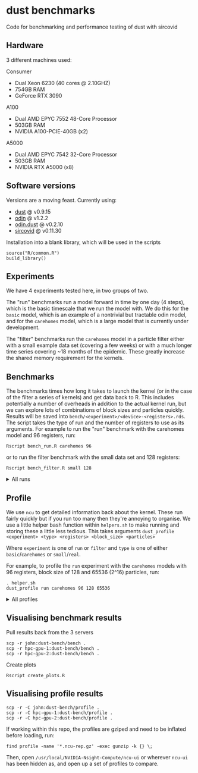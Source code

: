 # dust benchmarks

Code for benchmarking and performance testing of dust with sircovid

## Hardware

3 different machines used:

Consumer

* Dual Xeon 6230 (40 cores @ 2.10GHZ)
* 754GB RAM
* GeForce RTX 3090

A100

* Dual AMD EPYC 7552 48-Core Processor
* 503GB RAM
* NVIDIA A100-PCIE-40GB (x2)

A5000

* Dual AMD EPYC 7542 32-Core Processor
* 503GB RAM
* NVIDIA RTX A5000 (x8)

## Software versions

Versions are a moving feast. Currently using:

* [dust](https://github.com/mrc-ide/dust/) @ v0.9.15
* [odin](https://github.com/mrc-ide/odin/) @ v1.2.2
* [odin.dust](https://github.com/mrc-ide/odin.dust/) @ v0.2.10
* [sircovid](https://github.com/mrc-ide/sircovid/) @ v0.11.30

Installation into a blank library, which will be used in the scripts

```
source("R/common.R")
build_library()
```

## Experiments

We have 4 experiments tested here, in two groups of two.

The "run" benchmarks run a model forward in time by one day (4 steps), which is the basic timescale that we run the model with. We do this for the `basic` model, which is an example of a nontrivial but tractable odin model, and for the `carehomes` model, which is a large model that is currently under development.

The "filter" benchmarks run the `carehomes` model in a particle filter either with a small example data set (covering a few weeks) or with a much longer time series covering ~18 months of the epidemic.  These greatly increase the shared memory requirement for the kernels.

## Benchmarks

The benchmarks times how long it takes to launch the kernel (or in the case of the filter a series of kernels) and get data back to R. This includes potentially a number of overheads in addition to the actual kernel run, but we can explore lots of combinations of block sizes and particles quickly. Results will be saved into `bench/<experiment>/<device>-<registers>.rds`.  The script takes the type of run and the number of registers to use as its arguments. For example to run the "run" benchmark with the carehomes model and 96 registers, run:

```
Rscript bench_run.R carehomes 96
```

or to run the filter benchmark with the small data set and 128 registers:

```
Rscript bench_filter.R small 128
```

<details>
<summary>All runs</summary>

```sh
Rscript bench_run.R basic
Rscript bench_run.R basic 64
Rscript bench_run.R basic 96
Rscript bench_run.R basic 128
Rscript bench_run.R basic 256

Rscript bench_run.R carehomes
Rscript bench_run.R carehomes 64
Rscript bench_run.R carehomes 96
Rscript bench_run.R carehomes 128
Rscript bench_run.R carehomes 256

Rscript bench_filter.R small
Rscript bench_filter.R small 64
Rscript bench_filter.R small 96
Rscript bench_filter.R small 128
Rscript bench_filter.R small 256

Rscript bench_filter.R real
Rscript bench_filter.R real 64
Rscript bench_filter.R real 96
Rscript bench_filter.R real 128
Rscript bench_filter.R real 256
```

</details>

## Profile

We use `ncu` to get detailed information back about the kernel. These run fairly quickly but if you run too many then they're annoying to organise.  We use a little helper bash function within `helpers.sh` to make running and storing these a little less tedious. This takes arguments `dust_profile <experiment> <type> <registers> <block_size> <particles>`

Where `experiment` is one of `run` or `filter` and `type` is one of either `basic`/`carehomes` or `small`/`real`.

For example, to profile the `run` experiment with the `carehomes` models with 96 registers, block size of 128 and 65536 (2^16) particles, run:

```
. helper.sh
dust_profile run carehomes 96 128 65536
```

<details>
<summary>All profiles</summary>

```sh
#                          registers  block_size  particles
dust_profile run carehomes 64         512         65536
dust_profile run carehomes 96         512         65536
dust_profile run carehomes 128        512         65536

dust_profile run carehomes 64         256         65536
dust_profile run carehomes 96         256         65536
dust_profile run carehomes 128        256         65536
dust_profile run carehomes 256        256         65536
```

</details>

## Visualising benchmark results

Pull results back from the 3 servers

```
scp -r john:dust-bench/bench .
scp -r hpc-gpu-1:dust-bench/bench .
scp -r hpc-gpu-2:dust-bench/bench .
```

Create plots

```
Rscript create_plots.R
```

## Visualising profile results

```
scp -r -C john:dust-bench/profile .
scp -r -C hpc-gpu-1:dust-bench/profile .
scp -r -C hpc-gpu-2:dust-bench/profile .
```

If working within this repo, the profiles are gziped and need to be inflated before loading, run:

```
find profile -name '*.ncu-rep.gz' -exec gunzip -k {} \;
```

Then, open `/usr/local/NVIDIA-Nsight-Compute/ncu-ui` or wherever `ncu-ui` has been hidden as, and open up a set of profiles to compare.
